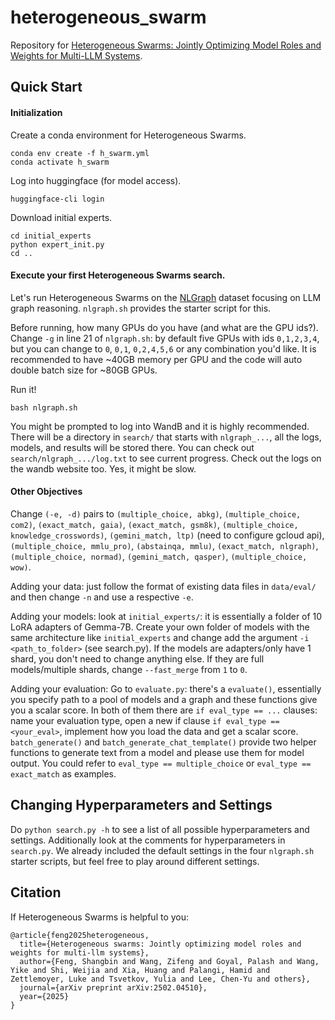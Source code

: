 # heterogeneous_swarm

Repository for [Heterogeneous Swarms: Jointly Optimizing Model Roles and Weights for Multi-LLM Systems](https://arxiv.org/abs/2502.04510).

## Quick Start

#### Initialization

Create a conda environment for Heterogeneous Swarms.
```
conda env create -f h_swarm.yml
conda activate h_swarm
```

Log into huggingface (for model access).
```
huggingface-cli login
```

Download initial experts.
```
cd initial_experts
python expert_init.py
cd ..
```

#### Execute your first Heterogeneous Swarms search.

Let's run Heterogeneous Swarms on the [NLGraph](https://arxiv.org/abs/2305.10037) dataset focusing on LLM graph reasoning. `nlgraph.sh` provides the starter script for this.

Before running, how many GPUs do you have (and what are the GPU ids?). Change `-g` in line 21 of `nlgraph.sh`: by default five GPUs with ids `0,1,2,3,4`, but you can change to `0`, `0,1`, `0,2,4,5,6` or any combination you'd like. It is recommended to have ~40GB memory per GPU and the code will auto double batch size for ~80GB GPUs.

Run it!
```
bash nlgraph.sh
```

You might be prompted to log into WandB and it is highly recommended. There will be a directory in `search/` that starts with `nlgraph_...`, all the logs, models, and results will be stored there. You can check out `search/nlgraph_.../log.txt` to see current progress. Check out the logs on the wandb website too. Yes, it might be slow.

#### Other Objectives

Change `(-e, -d)` pairs to `(multiple_choice, abkg)`, `(multiple_choice, com2)`, `(exact_match, gaia)`, `(exact_match, gsm8k)`, `(multiple_choice, knowledge_crosswords)`, `(gemini_match, ltp)` (need to configure gcloud api), `(multiple_choice, mmlu_pro)`, `(abstainqa, mmlu)`, `(exact_match, nlgraph)`, `(multiple_choice, normad)`, `(gemini_match, qasper)`, `(multiple_choice, wow)`.

Adding your data: just follow the format of existing data files in `data/eval/` and then change `-n` and use a respective `-e`.

Adding your models: look at `initial_experts/`: it is essentially a folder of 10 LoRA adapters of Gemma-7B. Create your own folder of models with the same architecture like `initial_experts` and change add the argument `-i <path_to_folder>` (see search.py). If the models are adapters/only have 1 shard, you don't need to change anything else. If they are full models/multiple shards, change `--fast_merge` from `1` to `0`.

Adding your evaluation: Go to `evaluate.py`: there's a `evaluate()`, essentially you specify path to a pool of models and a graph and these functions give you a scalar score. In both of them there are `if eval_type == ...` clauses: name your evaluation type, open a new if clause `if eval_type == <your_eval>`, implement how you load the data and get a scalar score. `batch_generate()` and `batch_generate_chat_template()` provide two helper functions to generate text from a model and please use them for model output. You could refer to `eval_type == multiple_choice` or `eval_type == exact_match` as examples.

## Changing Hyperparameters and Settings

Do `python search.py -h` to see a list of all possible hyperparameters and settings. Additionally look at the comments for hyperparameters in `search.py`. We already included the default settings in the four `nlgraph.sh` starter scripts, but feel free to play around different settings.

## Citation

If Heterogeneous Swarms is helpful to you:

```
@article{feng2025heterogeneous,
  title={Heterogeneous swarms: Jointly optimizing model roles and weights for multi-llm systems},
  author={Feng, Shangbin and Wang, Zifeng and Goyal, Palash and Wang, Yike and Shi, Weijia and Xia, Huang and Palangi, Hamid and Zettlemoyer, Luke and Tsvetkov, Yulia and Lee, Chen-Yu and others},
  journal={arXiv preprint arXiv:2502.04510},
  year={2025}
}
```
